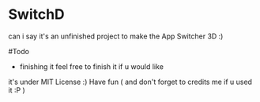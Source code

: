 # SwitchD
can i say it's an unfinished project to make the App Switcher 3D :)

#Todo

* finishing it feel free to finish it if u would like

it's under MIT License :) Have fun ( and don't forget to credits me if u used it :P )
